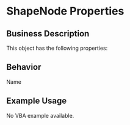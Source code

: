 # ShapeNode Properties

## Business Description
This object has the following properties:

## Behavior
Name

## Example Usage
No VBA example available.